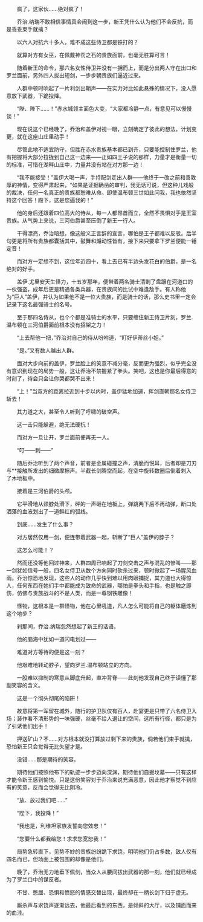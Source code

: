 　　疯了，这家伙……绝对疯了！

　　乔治.纳瑞不敢相信事情真会闹到这一步，新王凭什么认为他们不会反抗，而是乖乖束手就擒？

　　以六人对抗六十多人，难不成这些侍卫都是铁打的？

　　就算对方有女巫，在佩戴神罚之石的贵族面前，也毫无胜算可言！

　　随着新王的命令，那六名女性侍卫并没有一拥而上，而是分出两人守在出口和罗兰面前，另外四人拔出短剑，一步步朝贵族们逼近过来。

　　人群中顿时响起了一片利剑出鞘声——在实力对比如此悬殊的情况下，没人愿意放下武器，下跪投降。

　　“陛、陛下……！”赤水城领主面色大变，“大家都冷静一点，有意见可以慢慢谈！”

　　现在说这个已经晚了，乔治和盖伊对视一眼，立刻确定了彼此的想法，计划变更，就在这座山庄里动手！

　　尽管此地不适宜防守，但胜在赤水贵族基本都已到齐，只要能控制住罗兰，他有把握将大部分拉拢到自己这一边来——正如四王子说的那样，力量才是衡量一切的标准，可惜在湖畔山庄中，力量并没有站在对方那一边！

　　“我不能接受！”盖伊大喝一声，手持配剑走出人群——他终于一改之前和善敦厚的神情，变得严肃起来，“如果是证据确凿的审判，我无话可说，但这种儿戏般的裁决，任何一名真正的贵族都恕难从命。即使温布顿三世如此问我，我也依然坚持这个回答！殿下，这是您逼我的！”

　　他的身后还跟着四位高大的侍从，每一人都昂首而立，全然不畏惧对手是王室贵族。从气势上来说，三河伯爵甚至压倒了新王一行人。

　　干得漂亮，乔治暗想，像这般义正言辞的宣言，哪怕是王子都难以反驳。后半句更是将所有贵族都囊括其中，鼓舞和煽动性皆有，接下来只要拿下罗兰便能一锤定音！

　　而对方一定想不到，这位年近四十，看上去已有半边头发花白的伯爵，是一名绝对的好手。

　　盖伊.尤里安天生怪力，十五岁那年，便带着两名骑士清剿了盘踞在河道口的一伙强盗，成年后更是精通各类兵器，在贵族间的比试中难逢敌手。有人称他为“巨人”盖伊，并认为如果他不是一位大贵族，而是骑士的话，那么史书里一定会记录下这名最强骑士的名号。

　　至于那四名侍从，也个个都是准骑士的水平，只要缠住新王侍卫片刻，罗兰.温布顿在三河伯爵面前根本没有招架之力！

　　“上去帮他一把，”乔治对自己的侍从吩咐道，“盯好伊蒂丝小姐。”

　　“是。”又有数人越出人群。

　　面对大步向前的盖伊，罗兰脸上的笑意不减分毫，反而更为强烈，似乎完全没有意识到现在的局势一般，这让乔治不禁握紧了拳头。笑吧，这也是你最后得意的时刻了，待会只会让你哭都哭不出来！

　　“上！”当双方的距离拉近到十步以内时，盖伊猛地加速，挥剑直朝那名女侍卫斩去！

　　其力道之大，甚至令人听到了呼啸的破空声。

　　这一击只能躲避，绝无法硬抗！

　　而对方一旦让开，罗兰面前便再无一人。

　　“叮——刺——”

　　随后乔治听到了两个声音，前者是金属碰撞之声，清脆而悦耳，后者却是刀刃与**接触所发出的细微摩擦声。半截长剑腾空而起，在空中旋转数圈后倒着刺入了木地板中。

　　接着是三河伯爵的头颅。

　　它平滑地从颈脖处滑下，砰的一声砸在地板上，弹跳两下后不再动弹，断口处洒落的血液划出了一道鲜红的弧线。

　　到底……发生了什么事？

　　对方居然仅用一剑，便连带着武器一起，斩断了“巨人”盖伊的脖子？

　　这怎么可能！？

　　然而还没等他回过神来，人群四周已响起了刀剑交击之声与混乱的惨叫——那一剑犹如信号一般，四名女侍卫从数个方向同时砍杀过来，顿时掀起了一场腥风血雨。乔治惊恐地发现，这些人的动作几乎快到难以用肉眼捕捉，其力道也大得惊人，任何东西在她们手中都能成为致命的武器，哪怕是拳头和手指，也是触之即伤，仿佛与贵族战斗的不是人类，而是一尊钢铁雕像！

　　怪物，这根本是一群怪物，他在心里吼道，凡人怎么可能将自己的躯体磨炼到这个地步？

　　刹那间，乔治.纳瑞忽然想起了新王的话语。

　　他的脑海中犹如一道闪电划过——

　　难道对方等待的便是这一刻？

　　他艰难地转动脖子，望向罗兰.温布顿站立的方向。

　　一股难以抑制的寒意从脚底升起，直冲背脊——此刻他发现自己终于读懂了那副笑容的含义。

　　这是一个彻头彻尾的陷阱！

　　故意将第一军留在城外，随行的护卫队仅有百人，赴宴更是只带了六名侍卫入场；装作看不清形势的一味强硬，丝毫不给人退让的空间，这所有行径，都只是为了引诱他们出手！

　　押送矿山？不……对方根本就没打算放过剩下来的贵族，倘若他们束手就擒，恐怕新王只会觉得无比失望才是。

　　没错……那是期待的笑容。

　　期待他们按照他布下的轨迹一步步迈向深渊，期待他们自掘坟墓——只有这样才能令新王感到愉悦。只是这份笑容对于乔治来说充满恶意，因此他才察觉不到应有的笑意，反而会觉得无比阴冷。

　　“放、放过我们吧……”

　　“陛下，我投降！”

　　“我也是，利维坦家族发誓向您效忠！”

　　“您要什么都我给您！求求您宽恕我！”

　　局势急转直下，见势不妙的贵族纷纷跪下求饶，明明他们仍占多数，敌人仅有四名而已，但场面上被包围的却像是他们。

　　晚了，乔治无力地垂下佩剑，当众人从腰间拔出武器的那一刻，他们就已经成为了罗兰口中的谋反者。

　　不甘、憋屈、恐惧和愤怒的情感交替出现，最终却在一柄长剑下归于虚无。

　　厮杀声与求饶声逐渐远去，他最后看到的东西，是倾斜的大厅，以及铺面而来的血洼。
